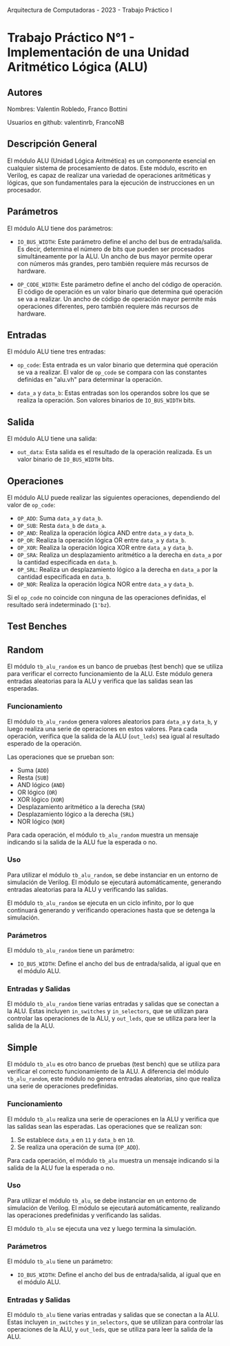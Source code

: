 Arquitectura de Computadoras - 2023 - Trabajo Práctico I

# Trabajo Práctico N°1 - Implementación de una Unidad Aritmético Lógica (ALU)

## Autores

Nombres: Valentin Robledo, Franco Bottini

Usuarios en github: valentinrb, FrancoNB

## Descripción General

El módulo ALU (Unidad Lógica Aritmética) es un componente esencial en cualquier sistema de procesamiento de datos. Este módulo, escrito en Verilog, es capaz de realizar una variedad de operaciones aritméticas y lógicas, que son fundamentales para la ejecución de instrucciones en un procesador.

## Parámetros

El módulo ALU tiene dos parámetros:

- `IO_BUS_WIDTH`: Este parámetro define el ancho del bus de entrada/salida. Es decir, determina el número de bits que pueden ser procesados simultáneamente por la ALU. Un ancho de bus mayor permite operar con números más grandes, pero también requiere más recursos de hardware.

- `OP_CODE_WIDTH`: Este parámetro define el ancho del código de operación. El código de operación es un valor binario que determina qué operación se va a realizar. Un ancho de código de operación mayor permite más operaciones diferentes, pero también requiere más recursos de hardware.

## Entradas

El módulo ALU tiene tres entradas:

- `op_code`: Esta entrada es un valor binario que determina qué operación se va a realizar. El valor de `op_code` se compara con las constantes definidas en "alu.vh" para determinar la operación.

- `data_a` y `data_b`: Estas entradas son los operandos sobre los que se realiza la operación. Son valores binarios de `IO_BUS_WIDTH` bits.

## Salida

El módulo ALU tiene una salida:

- `out_data`: Esta salida es el resultado de la operación realizada. Es un valor binario de `IO_BUS_WIDTH` bits.

## Operaciones

El módulo ALU puede realizar las siguientes operaciones, dependiendo del valor de `op_code`:

- `OP_ADD`: Suma `data_a` y `data_b`.
- `OP_SUB`: Resta `data_b` de `data_a`.
- `OP_AND`: Realiza la operación lógica AND entre `data_a` y `data_b`.
- `OP_OR`: Realiza la operación lógica OR entre `data_a` y `data_b`.
- `OP_XOR`: Realiza la operación lógica XOR entre `data_a` y `data_b`.
- `OP_SRA`: Realiza un desplazamiento aritmético a la derecha en `data_a` por la cantidad especificada en `data_b`.
- `OP_SRL`: Realiza un desplazamiento lógico a la derecha en `data_a` por la cantidad especificada en `data_b`.
- `OP_NOR`: Realiza la operación lógica NOR entre `data_a` y `data_b`.

Si el `op_code` no coincide con ninguna de las operaciones definidas, el resultado será indeterminado (`1'bz`).

## Test Benches

## Random

El módulo `tb_alu_random` es un banco de pruebas (test bench) que se utiliza para verificar el correcto funcionamiento de la ALU. Este módulo genera entradas aleatorias para la ALU y verifica que las salidas sean las esperadas.

### Funcionamiento

El módulo `tb_alu_random` genera valores aleatorios para `data_a` y `data_b`, y luego realiza una serie de operaciones en estos valores. Para cada operación, verifica que la salida de la ALU (`out_leds`) sea igual al resultado esperado de la operación.

Las operaciones que se prueban son:

- Suma (`ADD`)
- Resta (`SUB`)
- AND lógico (`AND`)
- OR lógico (`OR`)
- XOR lógico (`XOR`)
- Desplazamiento aritmético a la derecha (`SRA`)
- Desplazamiento lógico a la derecha (`SRL`)
- NOR lógico (`NOR`)

Para cada operación, el módulo `tb_alu_random` muestra un mensaje indicando si la salida de la ALU fue la esperada o no.

### Uso

Para utilizar el módulo `tb_alu_random`, se debe instanciar en un entorno de simulación de Verilog. El módulo se ejecutará automáticamente, generando entradas aleatorias para la ALU y verificando las salidas.

El módulo `tb_alu_random` se ejecuta en un ciclo infinito, por lo que continuará generando y verificando operaciones hasta que se detenga la simulación.

### Parámetros

El módulo `tb_alu_random` tiene un parámetro:

- `IO_BUS_WIDTH`: Define el ancho del bus de entrada/salida, al igual que en el módulo ALU.

### Entradas y Salidas

El módulo `tb_alu_random` tiene varias entradas y salidas que se conectan a la ALU. Estas incluyen `in_switches` y `in_selectors`, que se utilizan para controlar las operaciones de la ALU, y `out_leds`, que se utiliza para leer la salida de la ALU.

## Simple

El módulo `tb_alu` es otro banco de pruebas (test bench) que se utiliza para verificar el correcto funcionamiento de la ALU. A diferencia del módulo `tb_alu_random`, este módulo no genera entradas aleatorias, sino que realiza una serie de operaciones predefinidas.

### Funcionamiento

El módulo `tb_alu` realiza una serie de operaciones en la ALU y verifica que las salidas sean las esperadas. Las operaciones que se realizan son:

1. Se establece `data_a` en `11` y `data_b` en `10`.
2. Se realiza una operación de suma (`OP_ADD`).

Para cada operación, el módulo `tb_alu` muestra un mensaje indicando si la salida de la ALU fue la esperada o no.

### Uso

Para utilizar el módulo `tb_alu`, se debe instanciar en un entorno de simulación de Verilog. El módulo se ejecutará automáticamente, realizando las operaciones predefinidas y verificando las salidas.

El módulo `tb_alu` se ejecuta una vez y luego termina la simulación.

### Parámetros

El módulo `tb_alu` tiene un parámetro:

- `IO_BUS_WIDTH`: Define el ancho del bus de entrada/salida, al igual que en el módulo ALU.

### Entradas y Salidas

El módulo `tb_alu` tiene varias entradas y salidas que se conectan a la ALU. Estas incluyen `in_switches` y `in_selectors`, que se utilizan para controlar las operaciones de la ALU, y `out_leds`, que se utiliza para leer la salida de la ALU.